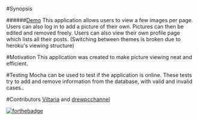#Synopsis

######[Demo](http://express-gallery1.herokuapp.com)
This application allows users to view a few images per page. Users can also log in to add a picture of their own.  Pictures can then be edited and removed freely. Users can also view their own profile page which lists all their posts. (Switching between themes is broken due to heroku's viewing structure)

#Motivation
This application was created to make picture viewing neat and efficient.

#Testing
Mocha can be used to test if the application is online.  These tests try to add and remove information from the database, with valid and invalid cases..

#Contributors
[Viltaria](https://www.github.com/Viltaria) and [drewpcchannel](http://www.github.com/drewpcchannel)

[![forthebadge](http://forthebadge.com/images/badges/fuck-it-ship-it.svg)](http://forthebadge.com)
